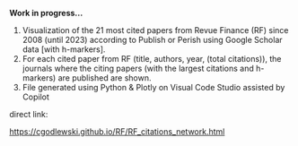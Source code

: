 
**Work in progress...**

 1. Visualization of the 21 most cited papers from Revue Finance (RF) since 2008 (until 2023) according to Publish or Perish using Google Scholar data [with h-markers]. 
 2. For each cited paper from RF (title, authors, year, (total citations)), the journals where the citing papers (with the largest citations and h-markers) are published are shown. 
 3. File generated using Python & Plotly on Visual Code Studio assisted by Copilot
    
 direct link: 
 
 https://cgodlewski.github.io/RF/RF_citations_network.html
 
